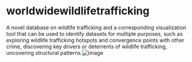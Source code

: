 # worldwidewildlifetrafficking

A novel database on wildlife trafficking  and a corresponding visualization tool  that can be used to identify datasets for multiple purposes, such as exploring wildlife trafficking hotspots and convergence points with other crime, discovering key drivers or deterrents of wildlife trafficking, uncovering structural patterns.![image](https://user-images.githubusercontent.com/97114858/202530010-6e939ed7-66f9-4649-aaa2-da59aacd5e7e.png)
